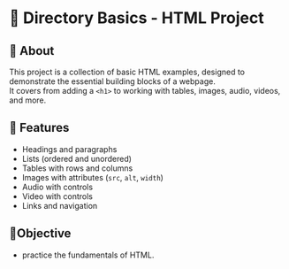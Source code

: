 # 📘 Directory Basics - HTML Project  

## 📖 About  
This project is a collection of basic HTML examples, designed to demonstrate the essential building blocks of a webpage.  
It covers from adding a `<h1>` to working with tables, images, audio, videos, and more.  

## 🚀 Features  
- Headings and paragraphs  
- Lists (ordered and unordered)  
- Tables with rows and columns  
- Images with attributes (`src`, `alt`, `width`)  
- Audio with controls  
- Video with controls  
- Links and navigation  

## 🏹Objective
- practice the fundamentals of HTML.
